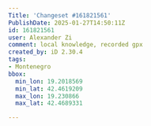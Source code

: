 ```yaml
---
Title: 'Changeset #161821561'
PublishDate: 2025-01-27T14:50:11Z
id: 161821561
user: Alexander Zi
comment: local knowledge, recorded gpx
created_by: iD 2.30.4
tags:
- Montenegro
bbox:
  min_lon: 19.2018569
  min_lat: 42.4619209
  max_lon: 19.230866
  max_lat: 42.4689331

---
```

